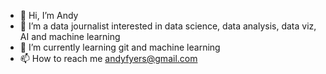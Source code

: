 - 👋 Hi, I’m Andy
- 👀 I’m a data journalist interested in data science, data analysis, data viz, AI and machine learning
- 🌱 I’m currently learning git and machine learning
- 📫 How to reach me andyfyers@gmail.com

<!---
andyfyers-bd/andyfyers-bd is a ✨ special ✨ repository because its `README.md` (this file) appears on your GitHub profile.
You can click the Preview link to take a look at your changes.
--->
